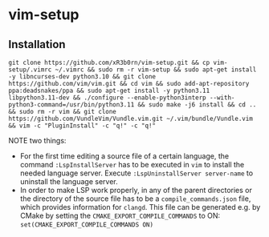 # vim-setup
## Installation
```
git clone https://github.com/xR3b0rn/vim-setup.git && cp vim-setup/.vimrc ~/.vimrc && sudo rm -r vim-setup && sudo apt-get install -y libncurses-dev python3.10 && git clone https://github.com/vim/vim.git && cd vim && sudo add-apt-repository ppa:deadsnakes/ppa && sudo apt-get install -y python3.11 libpython3.11-dev && ./configure --enable-python3interp --with-python3-command=/usr/bin/python3.11 && sudo make -j6 install && cd .. && sudo rm -r vim && git clone https://github.com/VundleVim/Vundle.vim.git ~/.vim/bundle/Vundle.vim && vim -c "PluginInstall" -c "q!" -c "q!"
```

NOTE two things:
* For the first time editing a source file of a certain language, the command `:LspInstallServer` has to be executed in `vim` to install the needed language server. Execute `:LspUninstallServer server-name` to uninstall the language server. 
* In order to make LSP work properly, in any of the parent directories or the directory of the source file has to be a `compile_commands.json` file, which provides information for `clangd`. This file can be generated e.g. by CMake by setting the `CMAKE_EXPORT_COMPILE_COMMANDS` to ON: `set(CMAKE_EXPORT_COMPILE_COMMANDS ON)` 
